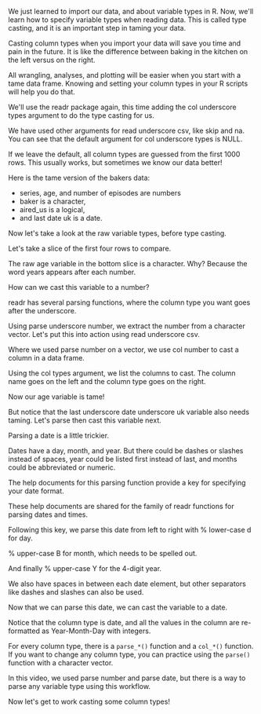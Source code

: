 We just learned to import our data, and about variable types in R. Now, we'll learn how to specify variable types when reading data. This is called type casting, and it is an important step in taming your data.

Casting column types when you import your data will save you time and pain in the future. It is like the difference between baking in the kitchen on the left versus on the right. 

All wrangling, analyses, and plotting will be easier when you start with a tame data frame. Knowing and setting your column types in your R scripts will help you do that.

We'll use the readr package again, this time adding the col underscore types argument to do the type casting for us.

We have used other arguments for read underscore csv, like skip and na. You can see that the default argument for col underscore types is NULL.

If we leave the default, all column types are guessed from the first 1000 rows. This usually works, but sometimes we know our data better!

Here is the tame version of the bakers data:

- series, age, and number of episodes are numbers
- baker is a character, 
- aired_us is a logical, 
- and last date uk is a date.

Now let's take a look at the raw variable types, before type casting.

Let's take a slice of the first four rows to compare. 

The raw age variable in the bottom slice is a character. Why? Because the word years appears after each number.

How can we cast this variable to a number?

readr has several parsing functions, where the column type you want goes after the underscore. 

Using parse underscore number, we extract the number from a character vector. Let's put this into action using read underscore csv.

Where we used parse number on a vector, we use col number to cast a column in a data frame.

Using the col types argument, we list the columns to cast. The column name goes on the left and the column type goes on the right.

Now our age variable is tame!

But notice that the last underscore date underscore uk variable also needs taming. Let's parse then cast this variable next.

Parsing a date is a little trickier.

Dates have a day, month, and year. But there could be dashes or slashes instead of spaces, year could be listed first instead of last, and months could be abbreviated or numeric. 

The help documents for this parsing function provide a key for specifying your date format. 

These help documents are shared for the family of readr functions for parsing dates and times.

Following this key, we parse this date from left to right with % lower-case d for day.

% upper-case B for month, which needs to be spelled out.

And finally % upper-case Y for the 4-digit year.

We also have spaces in between each date element, but other separators like dashes and slashes can also be used.

Now that we can parse this date, we can cast the variable to a date.

Notice that the column type is date, and all the values in the column are re-formatted as Year-Month-Day with integers.

For every column type, there is a `parse_*()` function and a `col_*()` function. If you want to change any column type, you can practice using the `parse()` function with a character vector.

In this video, we used parse number and parse date, but there is a way to parse any variable type using this workflow.

Now let's get to work casting some column types!
